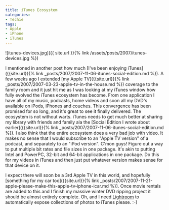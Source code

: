 ```yaml
---
title: iTunes Ecosystem
categories:
- Techie
tags:
- Apple
- iPhone
- iTunes
---
```


![itunes-devices.jpg]({{ site.url }}{% link /assets/posts/2007/itunes-devices.jpg %})

I mentioned in another post how much [I've been enjoying iTunes]({{site.url}}{% link _posts/2007/2007-11-06-itunes-social-edition.md %}). A few weeks ago I extended [my Apple TV]({{site.url}}{% link _posts/2007/2007-03-23-apple-tv-in-the-house.md %}) coverage to the family room and it just hit me as I was looking at my iTunes window how fully evolved the iTunes ecosystem has become. From one application I have all of my music, podcasts, home videos and soon all my DVD's available on iPods, iPhones and couches. This convergence has been promised for so long, and it's great to see it finally delivered.
The ecosystem is not without warts. iTunes needs to get much better at sharing my library with friends and family ala the [Social Edition I wrote about earlier]({{site.url}}{% link _posts/2007/2007-11-06-itunes-social-edition.md %}). I also think that the entire ecosystem does a very bad job with video. It makes no sense that I would subscribe to an "Apple TV version" of a podcast, and separately to an "iPod version". C'mon guys! Figure out a way to put multiple bit rates and file sizes in one package. It's akin to putting Intel and PowerPC, 32-bit and 64-bit applications in one package. Do this for my videos in iTunes and then just put whatever version makes sense for that device on it.

I expect there will soon be a 3rd Apple TV in this world, and hopefully [something for my car too]({{site.url}}{% link _posts/2007/2007-11-21-apple-please-make-this-apple-tv-iphone-icar.md %}). Once movie rentals are added to this and I finish my massive winter DVD ripping project it should be almost entirely complete. Oh, and I need [Lightroom](http://www.adobe.com/products/photoshoplightroom/) to automatically expose collections of photos to iTunes please. :-)
